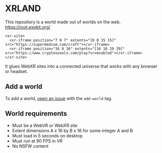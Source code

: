 # XRLAND

This repository is a world made out of worlds on the web. https://root.exokit.org/

```
<xr-site>
  <xr-iframe position="7 0 7" extents="[0 0 15 15]" src="https://supermedium.com/craft"></xr-iframe>
  <xr-iframe position="16 0 16" extents="[16 16 29 29]" src="https://www.cryptovoxels.com/play?vr=enabled"></xr-iframe>
</xr-site>
```

It glues WebXR sites into a connected universe that works with any browser or headset.

## Add a world

To add a world, [open an issue](https://github.com/exokitxr/exoland/issues/new) with the `add-world` tag.

## World requirements

- Must be a WebVR or WebXR site
- Extent dimensions A x 16 by B x 16 for some integer A and B
- Must load in 5 seconds on desktop
- Must run at 90 FPS in VR
- No NSFW content
